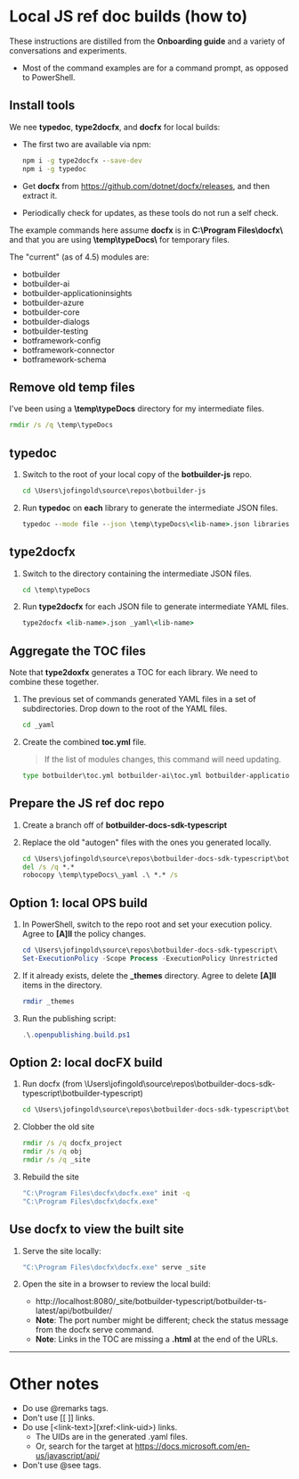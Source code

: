# Local JS ref doc builds (how to)

These instructions are distilled from the **Onboarding guide** and a variety of conversations and experiments.

- Most of the command examples are for a command prompt, as opposed to PowerShell.

## Install tools

We nee **typedoc**, **type2docfx**, and **docfx** for local builds:

- The first two are available via npm:

    ```cmd
    npm i -g type2docfx --save-dev
    npm i -g typedoc
    ```

- Get **docfx** from https://github.com/dotnet/docfx/releases, and then extract it.
- Periodically check for updates, as these tools do not run a self check.

The example commands here assume **docfx** is in **C:\\Program Files\\docfx\\** and that you are using **\\temp\\typeDocs\\** for temporary files.

The "current" (as of 4.5) modules are:

- botbuilder
- botbuilder-ai
- botbuilder-applicationinsights
- botbuilder-azure
- botbuilder-core
- botbuilder-dialogs
- botbuilder-testing
- botframework-config
- botframework-connector
- botframework-schema

## Remove old temp files

I've been using a **\\temp\\typeDocs** directory for my intermediate files.

```cmd
rmdir /s /q \temp\typeDocs
```

## typedoc

1. Switch to the root of your local copy of the **botbuilder-js** repo.

    ```cmd
    cd \Users\jofingold\source\repos\botbuilder-js
    ```

1. Run **typedoc** on **each** library to generate the intermediate JSON files.

    ```cmd
    typedoc --mode file --json \temp\typeDocs\<lib-name>.json libraries\<lib-name>\src --ignoreCompilerErrors --includeDeclarations --excludeExternals --excludeNotExported --excludePrivate
    ```

## type2docfx

1. Switch to the directory containing the intermediate JSON files.

    ```cmd
    cd \temp\typeDocs
    ```

1. Run **type2docfx** for each JSON file to generate intermediate YAML files.

    ```cmd
    type2docfx <lib-name>.json _yaml\<lib-name>
    ```

## Aggregate the TOC files

Note that **type2doxfx** generates a TOC for each library. We need to combine these together.

1. The previous set of commands generated YAML files in a set of subdirectories. Drop down to the root of the YAML files.

    ```cmd
    cd _yaml
    ```

1. Create the combined **toc.yml** file.

    > If the list of modules changes, this command will need updating.

    ```cmd
    type botbuilder\toc.yml botbuilder-ai\toc.yml botbuilder-applicationinsights\toc.yml botbuilder-azure\toc.yml botbuilder-core\toc.yml botbuilder-dialogs\toc.yml botbuilder-testing\toc.yml botframework-config\toc.yml botframework-connector\toc.yml botframework-schema\toc.yml > toc.yml
    ```

## Prepare the JS ref doc repo

1. Create a branch off of **botbuilder-docs-sdk-typescript**
1. Replace the old "autogen" files with the ones you generated locally.

    ```cmd
    cd \Users\jofingold\source\repos\botbuilder-docs-sdk-typescript\botbuilder-typescript\docs-ref-autogen\
    del /s /q *.*
    robocopy \temp\typeDocs\_yaml .\ *.* /s
    ```

## Option 1: local OPS build

1. In PowerShell, switch to the repo root and set your execution policy. Agree to **[A]ll** the policy changes.

    ```powershell
    cd \Users\jofingold\source\repos\botbuilder-docs-sdk-typescript\
    Set-ExecutionPolicy -Scope Process -ExecutionPolicy Unrestricted
    ```

1. If it already exists, delete the **_themes** directory. Agree to delete **[A]ll** items in the directory.

    ```powershell
    rmdir _themes
    ```

1. Run the publishing script:

    ```powershell
    .\.openpublishing.build.ps1
    ```

## Option 2: local docFX build

1. Run docfx (from \Users\jofingold\source\repos\botbuilder-docs-sdk-typescript\botbuilder-typescript)

    ```cmd
    cd \Users\jofingold\source\repos\botbuilder-docs-sdk-typescript\botbuilder-typescript
    ```

1. Clobber the old site

    ```cmd
    rmdir /s /q docfx_project
    rmdir /s /q obj
    rmdir /s /q _site
    ```

1. Rebuild the site

    ```cmd
    "C:\Program Files\docfx\docfx.exe" init -q
    "C:\Program Files\docfx\docfx.exe"
    ```

## Use docfx to view the built site

1. Serve the site locally:

    ```cmd
    "C:\Program Files\docfx\docfx.exe" serve _site
    ```

1. Open the site in a browser to review the local build:
   - http://localhost:8080/_site/botbuilder-typescript/botbuilder-ts-latest/api/botbuilder/
   - **Note**: The port number might be different; check the status message from the docfx serve command.
   - **Note**: Links in the TOC are missing a **.html** at the end of the URLs.

---

# Other notes

- Do use @remarks tags.
- Don't use [[ ]] links.
- Do use \[\<link-text>](xref:\<link-uid>) links.
  - The UIDs are in the generated .yaml files.
  - Or, search for the target at https://docs.microsoft.com/en-us/javascript/api/
- Don't use @see tags.
